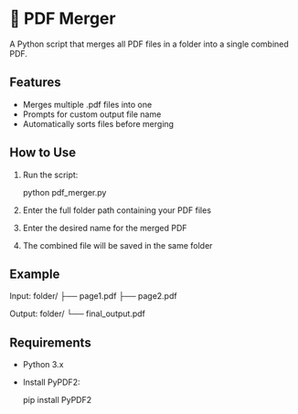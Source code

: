 # 📄 PDF Merger

A Python script that merges all PDF files in a folder into a single combined PDF.

## Features

- Merges multiple .pdf files into one
- Prompts for custom output file name
- Automatically sorts files before merging

## How to Use

1. Run the script:

   python pdf_merger.py

2. Enter the full folder path containing your PDF files
3. Enter the desired name for the merged PDF
4. The combined file will be saved in the same folder

## Example

Input:
folder/
├── page1.pdf
├── page2.pdf

Output:
folder/
└── final_output.pdf

## Requirements

- Python 3.x
- Install PyPDF2:

  pip install PyPDF2
